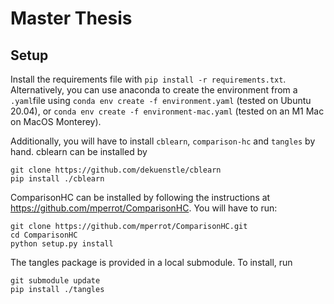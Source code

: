 # Master Thesis

## Setup
Install the requirements file with `pip install -r requirements.txt`. Alternatively, you can use anaconda to create the environment from a `.yaml`file using `conda env create -f environment.yaml` (tested on Ubuntu 20.04), or `conda env create -f environment-mac.yaml` (tested on an M1 Mac on MacOS Monterey).

Additionally, you will have to install `cblearn`, `comparison-hc` and `tangles` by hand. cblearn can be installed by 
```
git clone https://github.com/dekuenstle/cblearn 
pip install ./cblearn
```

ComparisonHC can be installed by following the instructions at https://github.com/mperrot/ComparisonHC.
You will have to run:
```
git clone https://github.com/mperrot/ComparisonHC.git
cd ComparisonHC
python setup.py install
```

The tangles package is provided in a local submodule. To install, run

```
git submodule update
pip install ./tangles
```